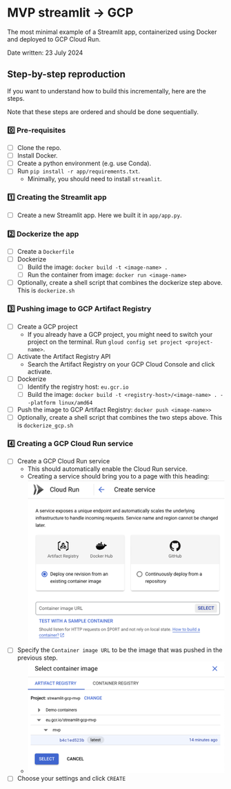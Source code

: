 # MVP streamlit -> GCP

The most minimal example of a Streamlit app, containerized using Docker and deployed to GCP Cloud Run.

Date written: 23 July 2024

## Step-by-step reproduction

If you want to understand how to build this incrementally, here are the steps.

Note that these steps are ordered and should be done sequentially.

### 0️⃣ Pre-requisites

- [ ] Clone the repo.
- [ ] Install Docker.
- [ ] Create a python environment (e.g. use Conda).
- [ ] Run `pip install -r app/requirements.txt`.
  - Minimally, you should need to install `streamlit`.

### 1️⃣ Creating the Streamlit app

- [ ] Create a new Streamlit app. Here we built it in `app/app.py`.

### 2️⃣ Dockerize the app

- [ ] Create a `Dockerfile`
- [ ] Dockerize
  - [ ] Build the image: `docker build -t <image-name> .`
  - [ ] Run the container from image: `docker run <image-name>`
- [ ] Optionally, create a shell script that combines the dockerize step above. This is `dockerize.sh`

### 3️⃣ Pushing image to GCP Artifact Registry

- [ ] Create a GCP project
   - If you already have a GCP project, you might need to switch your project on the terminal. Run `gloud config set project <project-name>`.
- [ ] Activate the Artifact Registry API
   - Search the Artifact Registry on your GCP Cloud Console and click activate.
 - [ ] Dockerize
   - [ ] Identify the registry host: `eu.gcr.io`
   - [ ] Build the image: `docker build -t <registry-host>/<image-name> . --platform linux/amd64`
- [ ] Push the image to GCP Artifact Registry: `docker push <image-name>>`
- [ ] Optionally, create a shell script that combines the two steps above. This is `dockerize_gcp.sh`

### 4️⃣ Creating a GCP Cloud Run service

- [ ] Create a GCP Cloud Run service
  - This should automatically enable the Cloud Run service.
  - Creating a service should bring you to a page with this heading: ![create-service](./docs/cloud-run-create-service.png)
- [ ] Specify the `Container image URL` to be the image that was pushed in the previous step.
  - ![choose-container-image](./docs/cloud-run-choose-container-image.png)  
- [ ] Choose your settings and click `CREATE`